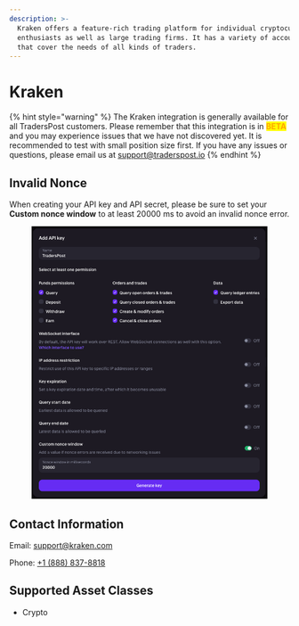 ```yaml
---
description: >-
  Kraken offers a feature-rich trading platform for individual cryptocurrency
  enthusiasts as well as large trading firms. It has a variety of account types
  that cover the needs of all kinds of traders.
---
```


# Kraken

{% hint style="warning" %}
The Kraken integration is generally available for all TradersPost customers. Please remember that this integration is in <mark style="color:orange;">**BETA**</mark> and you may experience issues that we have not discovered yet. It is recommended to test with small position size first. If you have any issues or questions, please email us at [support@traderspost.io](mailto:support@traderspost.io)
{% endhint %}

## Invalid Nonce

When creating your API key and API secret, please be sure to set your **Custom nonce window** to at least 20000 ms to avoid an invalid nonce error.

<figure><img src="../../.gitbook/assets/Arc-2025-02-12-130933.png" alt=""><figcaption></figcaption></figure>

## Contact Information

Email: [support@kraken.com](mailto:support@kraken.com)

Phone: [+1 (888) 837-8818](tel:18888378818)

## Supported Asset Classes

* Crypto
